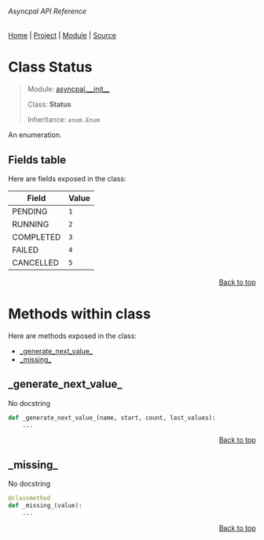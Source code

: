 ###### Asyncpal API Reference
[Home](/docs/api/README.md) | [Project](/README.md) | [Module](/docs/api/modules/asyncpal/__init__/README.md) | [Source](/asyncpal/__init__.py)

# Class Status
> Module: [asyncpal.\_\_init\_\_](/docs/api/modules/asyncpal/__init__/README.md)
>
> Class: **Status**
>
> Inheritance: `enum.Enum`

An enumeration.

## Fields table
Here are fields exposed in the class:

| Field | Value |
| --- | --- |
| PENDING | `1` |
| RUNNING | `2` |
| COMPLETED | `3` |
| FAILED | `4` |
| CANCELLED | `5` |

<p align="right"><a href="#asyncpal-api-reference">Back to top</a></p>

# Methods within class
Here are methods exposed in the class:
- [\_generate\_next\_value\_](#_generate_next_value_)
- [\_missing\_](#_missing_)

## \_generate\_next\_value\_
No docstring

```python
def _generate_next_value_(name, start, count, last_values):
    ...
```

<p align="right"><a href="#asyncpal-api-reference">Back to top</a></p>

## \_missing\_
No docstring

```python
@classmethod
def _missing_(value):
    ...
```

<p align="right"><a href="#asyncpal-api-reference">Back to top</a></p>

